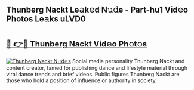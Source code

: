 ## Thunberg Nackt Le𝚊k𝚎d N𝚞𝚍e - Part-hu1 Vid𝚎o Photos Le𝚊ks uLVD0

# <h2><a href="http://fb80o3.evod.top/?m=Thunberg+Nackt">🔗 👉🔴 Thunberg Nackt Vid𝚎o Ph𝚘t𝚘s</a></h2>

[![Thunberg Nackt N𝚞d𝚎s](https://i.imgur.com/8V9OHl7.gif)](http://fb80o3.evod.top/?m=Thunberg+Nackt)
Social media personality Thunberg Nackt and content creator, famed for publishing dance and lifestyle material through viral dance trends and brief videos. Public figures Thunberg Nackt are those who hold a position of influence or authority in society. 
